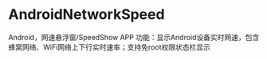# AndroidNetworkSpeed
Android，网速悬浮窗/SpeedShow APP
功能：显示Android设备实时网速，包含蜂窝网络、WiFi网络上下行实时速率；支持免root权限状态栏显示
